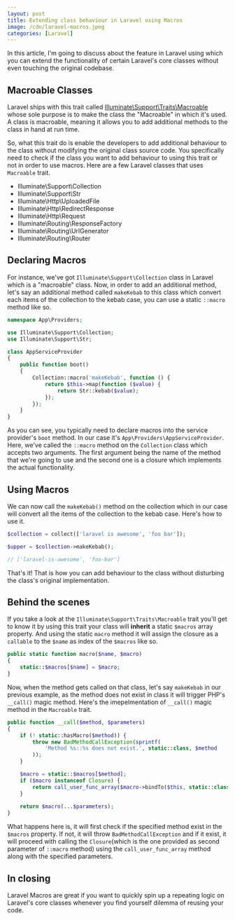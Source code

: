 ```yaml
---
layout: post
title: Extending class behaviour in Laravel using Macros
image: /cdn/laravel-macros.jpeg
categories: [Laravel]
---
```


In this article, I'm going to discuss about the feature in Laravel using which you can extend the functionality of certain Laravel's core classes without even touching the original codebase.

## Macroable Classes

Laravel ships with this trait called [Illuminate\Support\Traits\Macroable](https://github.com/laravel/framework/blob/6.x/src/Illuminate/Support/Traits/Macroable.php) whose sole purpose is to make the class the "Macroable" in which it's used. A class is macroable, meaning it allows you to add additional methods to the class in hand at run time. 

So, what this trait do is enable the developers to add additional behaviour to the class without modifying the original class source code. You specifically need to check if the class you want to add behaviour to using this trait or not in order to use macros. Here are a few Laravel classes that uses `Macroable` trait.

- Illuminate\Support\Collection
- Illuminate\Support\Str
- Illuminate\Http\UploadedFile
- Illuminate\Http\RedirectResponse
- Illuminate\Http\Request
- Illuminate\Routing\ResponseFactory
- Illuminate\Routing\UrlGenerator
- Illuminate\Routing\Router

## Declaring Macros

For instance, we've got `Illuminate\Support\Collection` class in Laravel which is a "macroable" class. Now, in order to add an additional method, let's say an additional method called `makeKebab` to this class which convert each items of the collection to the kebab case, you can use a static `::macro` method like so.

```php
namespace App\Providers;

use Illuminate\Support\Collection;
use Illuminate\Support\Str;

class AppServiceProvider
{
    public function boot()
    {
        Collection::macro('makeKebab', function () {
            return $this->map(function ($value) {
                return Str::kebab($value);
            });
        });
    }
}
```

As you can see, you typically need to declare macros into the service provider's `boot` method. In our case it's `App\Providers\AppServiceProvider`. Here, we've called the `::macro` method on the `Collection` class which accepts two arguments. The first argument being the name of the method that we're going to use and the second one is a closure which implements the actual functionality. 

## Using Macros

We can now call the `makeKebab()` method on the collection which in our case will convert all the items of the collection to the kebab case. Here's how to use it.

```php
$collection = collect(['laravel is awesome', 'foo bar']);

$upper = $collection->makeKebab();

// ['laravel-is-awesome', 'foo-bar']
```

That's it! That is how you can add behaviour to the class without disturbing the class's original implementation.

## Behind the scenes

If you take a look at the `Illuminate\Support\Traits\Macroable` trait you'll get to know it by using this trait your class will **inherit** a static `$macros` array property. And using the static `macro` method it will assign the closure as a `callable` to the `$name` as index of the `$macros` like so.

```php
public static function macro($name, $macro)
{
    static::$macros[$name] = $macro;
}
```

Now, when the method gets called on that class, let's say `makeKebab` in our previous example, as the method does not exist in class it will trigger PHP's `__call()` magic method. Here's the imepelmentation of `__call()` magic method in the `Macroable` trait.

```php
public function __call($method, $parameters)
{
    if (! static::hasMacro($method)) {
        throw new BadMethodCallException(sprintf(
            'Method %s::%s does not exist.', static::class, $method
        ));
    }

    $macro = static::$macros[$method];
    if ($macro instanceof Closure) {
        return call_user_func_array($macro->bindTo($this, static::class), $parameters);
    }
    
    return $macro(...$parameters);
}
```

What happens here is, it will first check if the specified method exist in the `$macros` property. If not, it will throw `BadMethodCallException` and if it exist, it will proceed with calling the `Closure`(which is the one provided as second parameter of `::macro` method) using the `call_user_func_array` method along with the specified parameters.

## In closing

Laravel Macros are great if you want to quickly spin up a repeating logic on Laravel's core classes whenever you find yourself dilemma of reusing your code.

